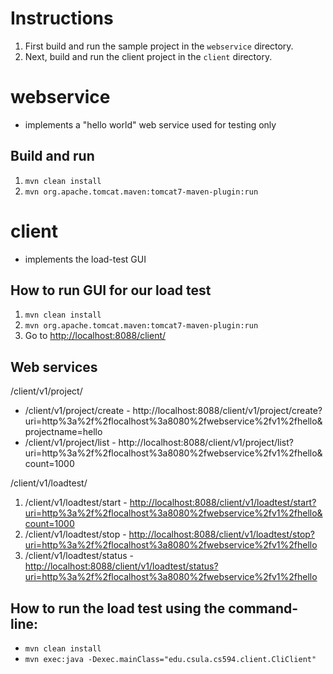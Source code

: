 Instructions
==========

1. First build and run the sample project in the `webservice` directory.
2. Next, build and run the client project in the `client` directory.

webservice
==========
* implements a "hello world" web service used for testing only

Build and run
--------------------------------
1. `mvn clean install`
2. `mvn org.apache.tomcat.maven:tomcat7-maven-plugin:run`


client
======
* implements the load-test GUI

How to run GUI for our load test
--------------------------------
1. `mvn clean install`
2. `mvn org.apache.tomcat.maven:tomcat7-maven-plugin:run`
3. Go to [http://localhost:8088/client/](http://localhost:8088/client/)

Web services
--------------------------------

/client/v1/project/
* /client/v1/project/create - http://localhost:8088/client/v1/project/create?uri=http%3a%2f%2flocalhost%3a8080%2fwebservice%2fv1%2fhello&projectname=hello
* /client/v1/project/list - http://localhost:8088/client/v1/project/list?uri=http%3a%2f%2flocalhost%3a8080%2fwebservice%2fv1%2fhello&count=1000

/client/v1/loadtest/
1. /client/v1/loadtest/start - [http://localhost:8088/client/v1/loadtest/start?uri=http%3a%2f%2flocalhost%3a8080%2fwebservice%2fv1%2fhello&count=1000](http://localhost:8088/client/v1/start?uri=http%3a%2f%2flocalhost%3a8080%2fwebservice%2fv1%2fhello&count=1000)
2. /client/v1/loadtest/stop - [http://localhost:8088/client/v1/loadtest/stop?uri=http%3a%2f%2flocalhost%3a8080%2fwebservice%2fv1%2fhello](http://localhost:8088/client/v1/stop?uri=http%3a%2f%2flocalhost%3a8080%2fwebservice%2fv1%2fhello)
3. /client/v1/loadtest/status - [http://localhost:8088/client/v1/loadtest/status?uri=http%3a%2f%2flocalhost%3a8080%2fwebservice%2fv1%2fhello](http://localhost:8088/client/v1/status?uri=http%3a%2f%2flocalhost%3a8080%2fwebservice%2fv1%2fhello)

How to run the load test using the command-line:
--------------------------------
* `mvn clean install`
* `mvn exec:java -Dexec.mainClass="edu.csula.cs594.client.CliClient"`

